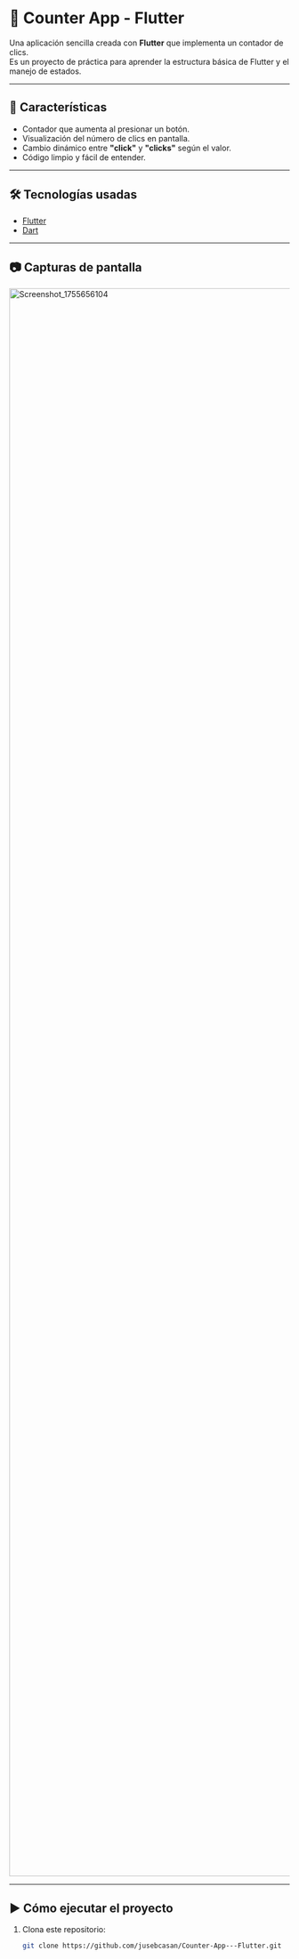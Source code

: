 # 📱 Counter App - Flutter

Una aplicación sencilla creada con **Flutter** que implementa un contador de clics.  
Es un proyecto de práctica para aprender la estructura básica de Flutter y el manejo de estados.

---

## 🚀 Características
- Contador que aumenta al presionar un botón.
- Visualización del número de clics en pantalla.
- Cambio dinámico entre **"click"** y **"clicks"** según el valor.
- Código limpio y fácil de entender.

---

## 🛠️ Tecnologías usadas
- [Flutter](https://flutter.dev/)
- [Dart](https://dart.dev/)

---

## 📷 Capturas de pantalla 

<img width="1280" height="2856" alt="Screenshot_1755656104" src="https://github.com/user-attachments/assets/3a8cd9ed-876c-4f62-bb5c-39809aafcd89" />

---

## ▶️ Cómo ejecutar el proyecto
1. Clona este repositorio:
   ```bash
   git clone https://github.com/jusebcasan/Counter-App---Flutter.git
